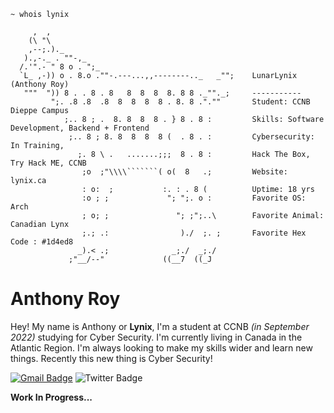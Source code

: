 ```
~ whois lynix

     ,  ,
    (\ "\
    ,--;.)._
   ).,-._ . ""-,_
  /.'".- " 8 o . ";_                             
  `L_ ,-)) o . 8.o .""-.---...,,--------.._   _"";    LunarLynix (Anthony Roy)
   """  ")) 8 . . 8 . 8   8  8  8  8. 8 8 ._""._;     -----------
         ";. .8 .8  .8  8  8  8  8 . 8. 8 .".""       Student: CCNB Dieppe Campus
            ;.. 8 ; .  8. 8  8  8 . } 8 . 8 :         Skills: Software Development, Backend + Frontend
             ;.. 8 ; 8. 8  8  8  8 (  . 8 . :         Cybersecurity:‌ In Training,
               ;. 8 \ .   .......;;;  8 . 8 :         Hack The Box, Try Hack ME, CCNB
                ;o  ;"\\\\```````( o(  8   .;         Website: lynix.ca
                : o:  ;           :. : . 8 (          Uptime: 18 yrs
                :o ; ;             "; ";. o :         Favorite OS: Arch
                ; o; ;               "; ;";..\        Favorite Animal:‌ Canadian Lynx
                ;.; .:                )./  ;. ;       Favorite Hex Code : #1d4ed8
               _).< .;              _;./  _;./
             ;"__/--"             ((__7  ((_J 
```
# Anthony Roy
Hey! My name is Anthony or **Lynix**, I'm a student at CCNB *(in September 2022)* studying for Cyber Security. I'm currently living in Canada in the Atlantic Region. I'm always looking to make my skills wider and learn new things. Recently this new thing is Cyber Security!

[![Gmail Badge](https://img.shields.io/badge/-lynix@lynix.ca-c14438?style=for-the-badge&logo=Gmail&logoColor=white&link=mailto:lynix@lynix.ca)](mailto:lynix@lynix.ca)
![Twitter Badge](https://img.shields.io/badge/-@LunarLynix-1ca0f1?style=for-the-badge&labelColor=1ca0f1&logo=twitter&logoColor=white)

**Work In Progress...**

